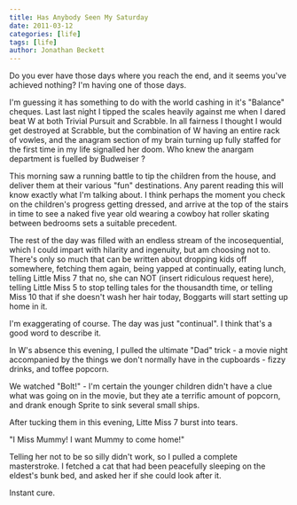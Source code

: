 ```yaml
---
title: Has Anybody Seen My Saturday
date: 2011-03-12
categories: [life]
tags: [life]
author: Jonathan Beckett
---
```


Do you ever have those days where you reach the end, and it seems you've achieved nothing? I'm having one of those days.

I'm guessing it has something to do with the world cashing in it's "Balance" cheques. Last last night I tipped the scales heavily against me when I dared beat W at both Trivial Pursuit and Scrabble. In all fairness I thought I would get destroyed at Scrabble, but the combination of W having an entire rack of vowles, and the anagram section of my brain turning up fully staffed for the first time in my life signalled her doom. Who knew the anargam department is fuelled by Budweiser ?

This morning saw a running battle to tip the children from the house, and deliver them at their various "fun" destinations. Any parent reading this will know exactly what I'm talking about. I think perhaps the moment you check on the children's progress getting dressed, and arrive at the top of the stairs in time to see a naked five year old wearing a cowboy hat roller skating between bedrooms sets a suitable precedent.

The rest of the day was filled with an endless stream of the incosequential, which I could impart with hilarity and ingenuity, but am choosing not to. There's only so much that can be written about dropping kids off somewhere, fetching them again, being yapped at continually, eating lunch, telling Little Miss 7 that no, she can NOT (insert ridiculous request here), telling Little Miss 5 to stop telling tales for the thousandth time, or telling Miss 10 that if she doesn't wash her hair today, Boggarts will start setting up home in it.

I'm exaggerating of course. The day was just "continual". I think that's a good word to describe it.

In W's absence this evening, I pulled the ultimate "Dad" trick - a movie night accompanied by the things we don't normally have in the cupboards - fizzy drinks, and toffee popcorn.

We watched "Bolt!" - I'm certain the younger children didn't have a clue what was going on in the movie, but they ate a terrific amount of popcorn, and drank enough Sprite to sink several small ships.

After tucking them in this evening, Litte Miss 7 burst into tears.

"I Miss Mummy! I want Mummy to come home!"

Telling her not to be so silly didn't work, so I pulled a complete masterstroke. I fetched a cat that had been peacefully sleeping on the eldest's bunk bed, and asked her if she could look after it.

Instant cure.